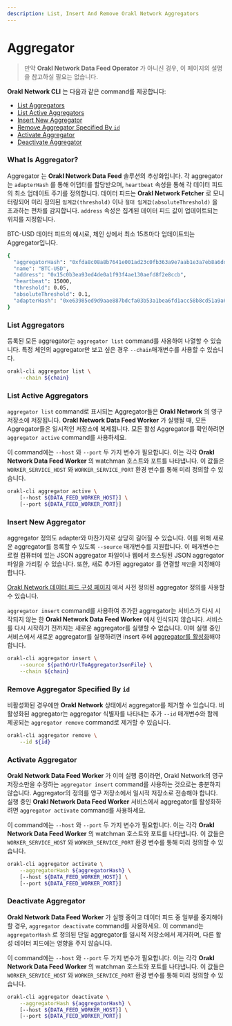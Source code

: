 ```yaml
---
description: List, Insert And Remove Orakl Network Aggregators
---
```


# Aggregator

> 만약 **Orakl Network Data Feed Operator** 가 아니신 경우, 이 페이지의 설명을 참고하실 필요는 없습니다.

**Orakl Network CLI** 는 다음과 같은 command를 제공합니다:

- [List Aggregators](aggregator.md#list-aggregators)
- [List Active Aggregators](aggregator.md#list-active-aggregators)
- [Insert New Aggregator](aggregator.md#insert-new-aggregator)
- [Remove Aggregator Specified By `id`](aggregator.md#remove-aggregator-specified-by-id)
- [Activate Aggregator](aggregator.md#activate-aggregator)
- [Deactivate Aggregator](aggregator.md#deactivate-aggregator)

### What Is Aggregator?

Aggregator 는 **Orakl Network Data Feed** 솔루션의 추상화입니다. 각 aggregator 는 `adapterHash` 를 통해 어댑터를 할당받으며, `heartbeat` 속성을 통해 각 데이터 피드의 최소 업데이트 주기를 정의합니다. 데이터 피드는 **Orakl Network Fetcher** 로 모니터링되어 미리 정의된 `임계값(threshold)` 이나 `절대 임계값(absoluteThreshold)` 을 초과하는 편차를 감지합니다. `address` 속성은 집계된 데이터 피드 값이 업데이트되는 위치를 지정합니다.

BTC-USD 데이터 피드의 예시로, 체인 상에서 최소 15초마다 업데이트되는 Aggregator입니다.

```sh
{
  "aggregatorHash": "0xfda8c08a8b7641e001ad23c0fb363a9e7aab1e3a7eb8a6ddee41deeb7e3ef279",
  "name": "BTC-USD",
  "address": "0x15c0b3ea93ed4de0a1f93f4ae130aefd8f2e8ccb",
  "heartbeat": 15000,
  "threshold": 0.05,
  "absoluteThreshold": 0.1,
  "adapterHash": "0xe63985ed9d9aae887bdcfa03b53a1bea6fd1acc58b8cd51a9a69ede43eac6235"
}
```

### List Aggregators

등록된 모든 aggregator는 `aggregator list` command를 사용하여 나열할 수 있습니다. 특정 체인의 aggregator만 보고 싶은 경우 `--chain`매개변수를 사용할 수 있습니다.

```sh
orakl-cli aggregator list \
    --chain ${chain}
```

### List Active Aggregators

`aggregator list` command로 표시되는 Aggregator들은 **Orakl Network** 의 영구 저장소에 저장됩니다. **Orakl Network Data Feed Worker** 가 실행될 때, 모든 Aggregator들은 일시적인 저장소에 복제됩니다. 모든 활성 Aggregator를 확인하려면 `aggregator active` command를 사용하세요.

이 command에는 `--host` 와 `--port` 두 가지 변수가 필요합니다. 이는 각각 **Orakl Network Data Feed Worker** 의 watchman 호스트와 포트를 나타냅니다. 이 값들은 `WORKER_SERVICE_HOST` 와 `WORKER_SERVICE_PORT` 환경 변수를 통해 미리 정의할 수 있습니다.

```bash
orakl-cli aggregator active \
    [--host ${DATA_FEED_WORKER_HOST}] \
    [--port ${DATA_FEED_WORKER_PORT}]
```

### Insert New Aggregator

aggregator 정의도 adapter와 마찬가지로 상당히 길어질 수 있습니다. 이를 위해 새로운 aggregator를 등록할 수 있도록 `--source` 매개변수를 지원합니다. 이 매개변수는 로컬 컴퓨터에 있는 JSON aggregator 파일이나 웹에서 호스팅된 JSON aggregator 파일을 가리킬 수 있습니다. 또한, 새로 추가된 aggregator 를 연결할 `체인`을 지정해야 합니다.

[Orakl Network 데이터 피드 구성 페이지](https://config.orakl.network/) 에서 사전 정의된 aggregator 정의를 사용할 수 있습니다.

`aggregator insert` command를 사용하여 추가한 aggregator는 서비스가 다시 시작되지 않는 한 **Orakl Network Data Feed Worker** 에서 인식되지 않습니다. 서비스를 다시 시작하기 전까지는 새로운 aggregator를 실행할 수 없습니다. 이미 실행 중인 서비스에서 새로운 aggregator를 실행하려면 insert 후에 [aggregator를 활성화](aggregator.md#activate-aggregator)해야 합니다.

```sh
orakl-cli aggregator insert \
    --source ${pathOrUrlToAggregatorJsonFile} \
    --chain ${chain}
```

### Remove Aggregator Specified By `id`

비활성화된 경우에만 **Orakl Network** 상태에서 aggregator를 제거할 수 있습니다. 비활성화된 aggregator는 aggregator 식별자를 나타내는 추가 `--id` 매개변수와 함께 제공되는 `aggregator remove` command로 제거할 수 있습니다.

```sh
orakl-cli aggregator remove \
    --id ${id}
```

### Activate Aggregator

**Orakl Network Data Feed Worker** 가 이미 실행 중이라면, Orakl Network의 영구 저장소만을 수정하는 `aggregator insert` command를 사용하는 것으로는 충분하지 않습니다. Aggregator의 정의를 영구 저장소에서 일시적 저장소로 전송해야 합니다. 실행 중인 **Orakl Network Data Feed Worker** 서비스에서 aggregator를 활성화하려면 `aggregator activate` command를 사용하세요.

이 command에는 `--host` 와 `--port` 두 가지 변수가 필요합니다. 이는 각각 **Orakl Network Data Feed Worker** 의 watchman 호스트와 포트를 나타냅니다. 이 값들은 `WORKER_SERVICE_HOST` 와 `WORKER_SERVICE_PORT` 환경 변수를 통해 미리 정의할 수 있습니다.

```bash
orakl-cli aggregator activate \
    --aggregatorHash ${aggregatorHash} \
    [--host ${DATA_FEED_WORKER_HOST}] \
    [--port ${DATA_FEED_WORKER_PORT}]
```

### Deactivate Aggregator

**Orakl Network Data Feed Worker** 가 실행 중이고 데이터 피드 중 일부를 중지해야 할 경우, `aggregator deactivate` command를 사용하세요. 이 command는 `aggregatorHash` 로 정의된 단일 aggregator를 일시적 저장소에서 제거하며, 다른 활성 데이터 피드에는 영향을 주지 않습니다.

이 command에는 `--host` 와 `--port` 두 가지 변수가 필요합니다. 이는 각각 **Orakl Network Data Feed Worker** 의 watchman 호스트와 포트를 나타냅니다. 이 값들은 `WORKER_SERVICE_HOST` 와 `WORKER_SERVICE_PORT` 환경 변수를 통해 미리 정의할 수 있습니다.

```bash
orakl-cli aggregator deactivate \
    --aggregatorHash ${aggregatorHash} \
    [--host ${DATA_FEED_WORKER_HOST}] \
    [--port ${DATA_FEED_WORKER_PORT}]
```
